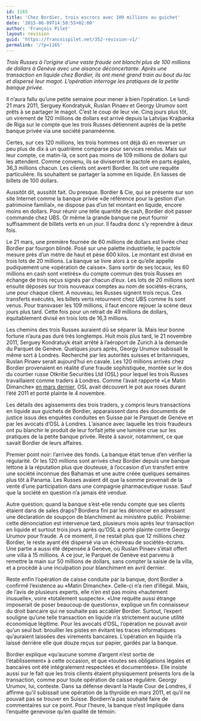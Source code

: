 ```yaml
---
id: 1165
title: 'Chez Bordier, trois escrocs avec 109 millions au guichet'
date: '2015-06-09T14:50:55+02:00'
author: 'François Pilet'
layout: revision
guid: 'https://francoispilet.net/352-revision-v1/'
permalink: '/?p=1165'
---
```


*Trois Russes à l’origine d’une vaste fraude ont blanchi plus de 100 millions de dollars à Genève avec une aisance déconcertante. Après une transaction en liquide chez Bordier, ils ont mené grand train au bout du lac et dispersé leur magot. L’opération interroge les pratiques de la petite banque privée.*

Il n’aura fallu qu’une petite semaine pour mener à bien l’opération. Le lundi 21 mars 2011, Serguey Kondratyuk, Ruslan Pinaev et Georgy Urumov sont prêts à se partager le magot. C’est le coup de leur vie. Cinq jours plus tôt, un virement de 120 millions de dollars est arrivé depuis la Latvijas Krajbanka de Riga sur le compte que les trois Russes détiennent auprès de la petite banque privée via une société panaméenne.

Certes, sur ces 120 millions, les trois hommes ont déjà dû en reverser un peu plus de dix à un quatrième comparse pour services rendus. Mais sur leur compte, ce matin-là, ce sont pas moins de 109 millions de dollars qui les attendent. Comme convenu, ils se diviseront le pactole en parts égales, 36,3 millions chacun. Les clients ont averti Bordier. Ils ont une requête particulière. Ils souhaitent se partager la somme en liquide. En liasses de billets de 100 dollars.

Aussitôt dit, aussitôt fait. Ou presque. Bordier &amp; Cie, qui se présente sur son site Internet comme la banque privée «de référence pour la gestion d’un patrimoine familial», ne dispose pas d’un tel montant en liquide, encore moins en dollars. Pour réunir une telle quantité de cash, Bordier doit passer commande chez UBS. Or même la grande banque ne peut fournir suffisamment de billets verts en un jour. Il faudra donc s’y reprendre à deux fois.

Le 21 mars, une première fournée de 60 millions de dollars est livrée chez Bordier par fourgon blindé. Posé sur une palette industrielle, le pactole mesure près d’un mètre de haut et pèse 600 kilos. Le montant est divisé en trois lots de 20 millions. La banque se livre alors à ce qu’elle appelle pudiquement une «opération de caisse». Sans sortir de ses locaux, les 60 millions en cash sont «retirés» du compte commun des trois Russes en échange de trois reçus signés par chacun d’eux. Les lots de 20 millions sont ensuite déposés sur trois nouveaux comptes au nom de sociétés-écrans, une pour chaque client. A nouveau, les Russes signent trois reçus. Ces transferts exécutés, les billets verts retournent chez UBS comme ils sont venus. Pour transvaser les 109 millions, il faut encore rejouer la scène deux jours plus tard. Cette fois pour un retrait de 49 millions de dollars, équitablement divisé en trois lots de 16,3 millions.

Les chemins des trois Russes auraient dû se séparer là. Mais leur bonne fortune n’aura pas duré très longtemps. Huit mois plus tard, le 21 novembre 2011, Serguey Kondratuyk était arrêté à l’aéroport de Zurich à la demande du Parquet de Genève. Quelques jours après, Georgy Urumov subissait le même sort à Londres. Recherché par les autorités suisses et britanniques, Ruslan Pinaev serait aujourd’hui en cavale. Les 120 millions arrivés chez Bordier provenaient en réalité d’une fraude sophistiquée, montée sur le dos du courtier russe Otkritie Securities Ltd (OSL) pour lequel les trois Russes travaillaient comme traders à Londres. Comme l’avait rapporté «Le Matin Dimanche» [en mars dernier](http://www.francoispilet.net/le-jackpot-des-trois-traders-russes-venait-dune-fraude/), OSL avait découvert le pot aux roses durant l’été 2011 et porté plainte le 4 novembre.

Les détails des agissements des trois traders, y compris leurs transactions en liquide aux guichets de Bordier, apparaissent dans des documents de justice issus des enquêtes conduites en Suisse par le Parquet de Genève et par les avocats d’OSL à Londres. L’aisance avec laquelle les trois fraudeurs ont pu blanchir le produit de leur forfait jette une lumière crue sur les pratiques de la petite banque privée. Reste à savoir, notamment, ce que savait Bordier de leurs affaires.

Premier point noir: l’arrivée des fonds. La banque était tenue d’en vérifier la régularité. Or les 120 millions sont arrivés chez Bordier depuis une banque lettone à la réputation plus que douteuse, à l’occasion d’un transfert entre une société inconnue des Bahamas et une autre créée quelques semaines plus tôt à Panama. Les Russes avaient dit que la somme provenait de la vente d’une participation dans une compagnie pharmaceutique russe. Sauf que la société en question n’a jamais été vendue.

Autre question: quand la banque s’est-elle rendu compte que ses clients étaient dans de sales draps? Bordiera fini par les dénoncer en adressant une déclaration de soupçon de blanchiment au ministère public. Problème: cette dénonciation est intervenue tard, plusieurs mois après leur transaction en liquide et surtout trois jours après qu’OSL a porté plainte contre Georgy Urumov pour fraude. A ce moment, il ne restait plus que 12 millions chez Bordier, le reste ayant été dispersé via un écheveau de sociétés-écrans. Une partie a aussi été dépensée à Genève, où Ruslan Pinaev s’était offert une villa à 15 millions. A ce jour, le Parquet de Genève est parvenu à remettre la main sur 50 millions de dollars, sans compter la saisie de la villa, et a procédé à une inculpation pour blanchiment en avril dernier.

Reste enfin l’opération de caisse conduite par la banque, dont Bordier a confirmé l’existence au «Matin Dimanche». Celle-ci n’a rien d’illégal. Mais, de l’avis de plusieurs experts, elle n’en est pas moins «hautement inusuelle», voire «totalement suspecte». «Une requête aussi étrange imposerait de poser beaucoup de questions», explique un fin connaisseur du droit bancaire qui ne souhaite pas accabler Bordier. Surtout, l’expert souligne qu’une telle transaction en liquide n’a strictement aucune utilité économique légitime. Pour les avocats d’OSL, l’opération ne pouvait avoir qu’un seul but: brouiller les pistes en évitant les traces informatiques qu’auraient laissées des virements bancaires. L’opération en liquide n’a laissé derrière elle que douze reçus sur papier, gardés par la banque.

Bordier explique «qu’aucune somme d’argent n’est sortie de l’établissement» à cette occasion, et que «toutes ses obligations légales et bancaires ont été intégralement respectées et documentées». Elle insiste aussi sur le fait que les trois clients étaient physiquement présents lors de la transaction, comme pour toute opération de caisse régulière. Georgy Urumov, lui, conteste. Dans sa défense devant la Haute Cour de Londres, il affirme qu’il subissait une opération de la thyroïde en mars 2011, et qu’il ne pouvait pas se trouver en Suisse. Bordiern’a pas souhaité faire de commentaires sur ce point. Pour l’heure, la banque n’est impliquée dans l’enquête genevoise qu’en qualité de témoin.